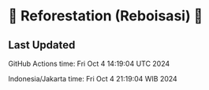 
# 🌳 Reforestation (Reboisasi) 🌲

## Last Updated

GitHub Actions time: Fri Oct  4 14:19:04 UTC 2024

Indonesia/Jakarta time: Fri Oct  4 21:19:04 WIB 2024
